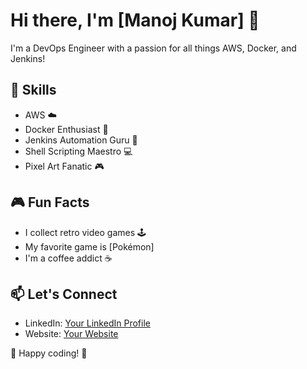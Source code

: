 <!-- MANOJ KUMAR -->
# Hi there, I'm [Manoj Kumar] 👾

I'm a DevOps Engineer with a passion for all things AWS, Docker, and Jenkins!

## 🚀 Skills
- AWS ☁️
- Docker Enthusiast 🐳
- Jenkins Automation Guru 🤖
- Shell Scripting Maestro 💻
- Pixel Art Fanatic 🎮

## 🎮 Fun Facts
- I collect retro video games 🕹️
- My favorite game is [Pokémon]
- I'm a coffee addict ☕

## 📫 Let's Connect
- LinkedIn: [Your LinkedIn Profile](https://www.linkedin.com/in/manoj-kumar-62496a222)
- Website: [Your Website](https://www.yourwebsite.com)

<!-- Add pixel art or retro-style images here -->

<!-- ![Pixel Art](link_to_pixel_art_image.png) -->

👾 Happy coding! 👾

